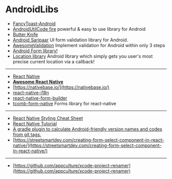 # AndroidLibs

- [FancyToast-Android](https://github.com/Shashank02051997/FancyToast-Android)
- [AndroidUtilCode fire](https://github.com/Blankj/AndroidUtilCode) powerful & easy to use library for Android
- [Butter Knife](https://github.com/JakeWharton/butterknife)
- [Android Saripaar](https://github.com/ragunathjawahar/android-saripaar) UI form validation library for Android.
- [AwesomeValidation](https://github.com/thyrlian/AwesomeValidation) Implement validation for Android within only 3 steps
- [Android Form library!](https://github.com/eddmash/android-form)
- [Location library](https://github.com/mumayank/AirLocation) Android library which simply gets you user's most precise current location via a callback!    

---

- [React Native ](https://github.com/facebook/react-native)
- [**Awesome React Native**](https://github.com/jondot/awesome-react-native)
- [https://nativebase.io/](https://nativebase.io/)
- [react-native-i18n](https://github.com/AlexanderZaytsev/react-native-i18n)
- [react-native-form-builder](https://github.com/bietkul/react-native-form-builder)
- [tcomb-form-native](https://github.com/gcanti/tcomb-form-native) Forms library for react-native 

---

- [React Native Styling Cheat Sheet](https://github.com/vhpoet/react-native-styling-cheat-sheet)
- [React Native Tutorial](https://www.tutorialspoint.com/react_native/index.htm)
- [A gradle plugin to calculate Android-friendly version names and codes from git tags.](https://github.com/gladed/gradle-android-git-version)
- [https://streetsmartdev.com/creating-form-select-component-in-react-native/](https://streetsmartdev.com/creating-form-select-component-in-react-native/)


---
- [https://github.com/appculture/xcode-project-renamer](https://github.com/appculture/xcode-project-renamer)
